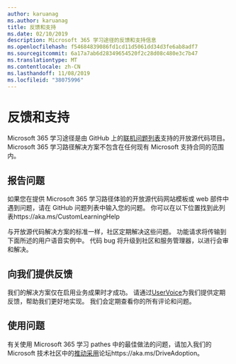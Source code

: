 ```yaml
---
author: karuanag
ms.author: karuanag
title: 反馈和支持
ms.date: 02/10/2019
description: Microsoft 365 学习途径的反馈和支持信息
ms.openlocfilehash: f54684839086fd1cd11d5061dd34d3fe6ab8adf7
ms.sourcegitcommit: 6a17a7ab6d28349654520f2c28d08c480e3c7b47
ms.translationtype: MT
ms.contentlocale: zh-CN
ms.lasthandoff: 11/08/2019
ms.locfileid: "38075996"
---
```

# <a name="feedback-and-support"></a>反馈和支持

Microsoft 365 学习途径是由 GitHub 上的[联机问题列表](https://aka.ms/CustomLearningHelp)支持的开放源代码项目。 Microsoft 365 学习路径解决方案不包含在任何现有 Microsoft 支持合同的范围内。  

## <a name="report-issues"></a>报告问题

如果您在提供 Microsoft 365 学习路径体验的开放源代码网站模板或 web 部件中遇到问题，请在 GitHub 问题列表中输入您的问题。  你可以在以下位置找到此列表https://aka.ms/CustomLearningHelp  

与开放源代码解决方案的标准一样，社区定期解决这些问题。 功能请求将传输到下面所述的用户语音实例中。 代码 bug 将升级到社区和服务管理器，以进行会审和解决。  

## <a name="provide-us-feedback"></a>向我们提供反馈

我们的解决方案仅在启用业务成果时才成功。  请通过[UserVoice](https://go.microsoft.com/fwlink/?linkid=2109552)为我们提供定期反馈，帮助我们更好地实现。  我们会定期查看你的所有评论和问题。 

## <a name="usage-questions"></a>使用问题

有关使用 Microsoft 365 学习 pathes 中的最佳做法的问题，请加入我们的 Microsoft 技术社区中的[推动采用](https://aka.ms/DriveAdoption)论坛https://aka.ms/DriveAdoption。 

